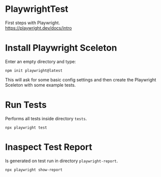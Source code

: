 # PlaywrightTest
First steps with Playwright.<br>
https://playwright.dev/docs/intro

# Install Playwright Sceleton
Enter an empty directory and type:
```
npm init playwright@latest
```
This will ask for some basic config settings and then create the Playwright Sceleton with some example tests.

# Run Tests
Performs all tests inside directory `tests`.
```
npx playwright test
```

# Inaspect Test Report
Is generated on test run in directory `playwright-report`.
```
npx playwright show-report
```
